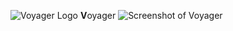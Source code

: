 ![Voyager Logo](https://raw.githubusercontent.com/the-control-group/voyager/master/src/assets/images/logo-icon.png)
**V**oyager
![Screenshot of Voyager](https://raw.githubusercontent.com/the-control-group/voyager/master/src/assets/images/screenshot.png)